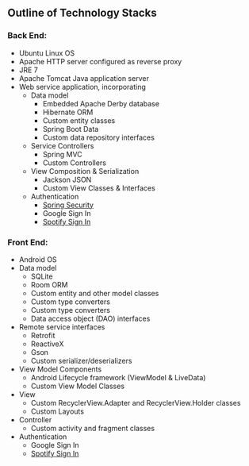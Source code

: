 ## Outline of Technology Stacks

### Back End:

* Ubuntu Linux OS
* Apache HTTP server configured as reverse proxy
* JRE 7
* Apache Tomcat Java application server
* Web service application, incorporating
    * Data model
        * Embedded Apache Derby database
        * Hibernate ORM
        * Custom entity classes
        * Spring Boot Data
        * Custom data repository interfaces
    * Service Controllers
        * Spring MVC
        * Custom Controllers
    * View Composition & Serialization
        * Jackson JSON
        * Custom View Classes & Interfaces
    * Authentication
        * [Spring Security](https://spring.io/projects/spring-security)
        * Google Sign In
        * [Spotify Sign In](https://developer.spotify.com/documentation/general/guides/authorization-guide/)
        
### Front End:

* Android OS
* Data model
    * SQLite
    * Room ORM
    * Custom entity and other model classes
    * Custom type converters
    * Custom type converters
    * Data access object (DAO) interfaces
* Remote service interfaces
    * Retrofit
    * ReactiveX
    * Gson
    * Custom serializer/deserializers
* View Model Components
    * Android Lifecycle framework (ViewModel & LiveData)
    * Custom View Model Classes
* View
    * Custom RecyclerView.Adapter and RecyclerView.Holder classes
    * Custom Layouts
* Controller
    * Custom activity and fragment classes
* Authentication
    * Google Sign In
    * [Spotify Sign In](https://developer.spotify.com/documentation/general/guides/authorization-guide/)